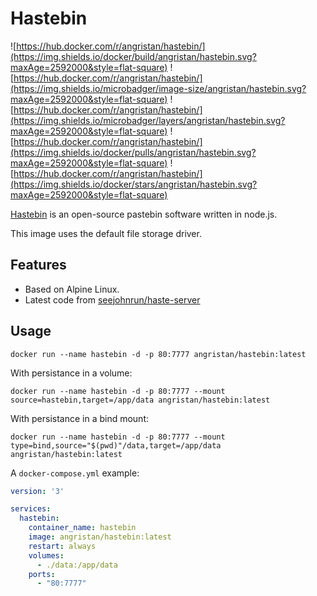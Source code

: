 # Hastebin

![https://hub.docker.com/r/angristan/hastebin/](https://img.shields.io/docker/build/angristan/hastebin.svg?maxAge=2592000&style=flat-square)
![https://hub.docker.com/r/angristan/hastebin/](https://img.shields.io/microbadger/image-size/angristan/hastebin.svg?maxAge=2592000&style=flat-square)
![https://hub.docker.com/r/angristan/hastebin/](https://img.shields.io/microbadger/layers/angristan/hastebin.svg?maxAge=2592000&style=flat-square)
![https://hub.docker.com/r/angristan/hastebin/](https://img.shields.io/docker/pulls/angristan/hastebin.svg?maxAge=2592000&style=flat-square)
![https://hub.docker.com/r/angristan/hastebin/](https://img.shields.io/docker/stars/angristan/hastebin.svg?maxAge=2592000&style=flat-square)

[Hastebin](https://github.com/seejohnrun/haste-server) is an open-source pastebin software written in node.js.

This image uses the default file storage driver.

## Features
- Based on Alpine Linux.
- Latest code from [seejohnrun/haste-server](https://github.com/seejohnrun/haste-server)

## Usage

```docker
docker run --name hastebin -d -p 80:7777 angristan/hastebin:latest
```

With persistance in a volume:

```docker
docker run --name hastebin -d -p 80:7777 --mount source=hastebin,target=/app/data angristan/hastebin:latest
```

With persistance in a bind mount:

```docker
docker run --name hastebin -d -p 80:7777 --mount type=bind,source="$(pwd)"/data,target=/app/data angristan/hastebin:latest
```

A `docker-compose.yml` example:

```yml
version: '3'

services:
  hastebin:
    container_name: hastebin
    image: angristan/hastebin:latest
    restart: always
    volumes:
      - ./data:/app/data
    ports:
      - "80:7777"
```